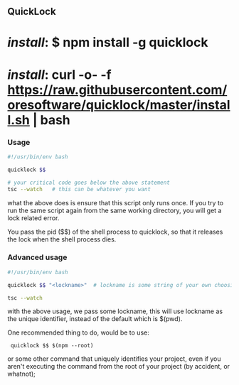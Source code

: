 

## QuickLock

# <i>install</i>: $ npm install -g quicklock
# <i>install</i>: curl -o- -f https://raw.githubusercontent.com/oresoftware/quicklock/master/install.sh | bash



### Usage

```bash
#!/usr/bin/env bash

quicklock $$

# your critical code goes below the above statement
tsc --watch   # this can be whatever you want

```

what the above does is ensure that this script only runs once. If you try to run 
the same script again from the same working directory, you will get a lock related error.

You pass the pid ($$) of the shell process to quicklock, so that it releases the lock
when the shell process dies.


### Advanced usage

```bash
#!/usr/bin/env bash

quicklock $$ "<lockname>"  # lockname is some string of your own choosing

tsc --watch

```

with the above usage, we pass some lockname, this will use lockname as the unique identifier,
instead of the default which is $(pwd).

One recommended thing to do, would be to use:

``` quicklock $$ $(npm --root)```


or some other command that uniquely identifies your project, 
even if you aren't executing the command from
the root of your project (by accident, or whatnot);


